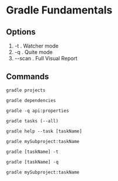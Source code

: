 # Gradle Fundamentals

## Options
  1. -t . Watcher mode
  2. -q . Quite mode
  3. --scan . Full Visual Report

## Commands

```
gradle projects
```

```
gradle dependencies
```

```
gradle -q api:properties
```

```
gradle tasks (--all)
```

```
gradle help --task [taskName]
```

```
gradle mySubproject:taskName
```

```
gradle [taskName] -t
```

```
gradle [taskName] -q
```

```
gradle mySubproject:taskName
```
